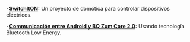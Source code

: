 

**· [SwitchItON](https://github.com/Jkutkut/SwitchItON):** Un proyecto de domótica para controlar dispositivos eléctricos.

**· [Communicación entre Android y BQ Zum Core 2.0](https://github.com/Jkutkut/Android-and-BQ-Zum-Core-2.0-communication):** Usando tecnología Bluetooth Low Energy.
